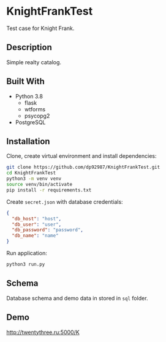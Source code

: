 # KnightFrankTest
Test case for Knight Frank.

## Description

Simple realty catalog.

## Built With
* Python 3.8
  * flask
  * wtforms
  * psycopg2
* PostgreSQL

## Installation

Clone, create virtual environment and install dependencies:
```bash
git clone https://github.com/dp92987/KnightFrankTest.git
cd KnightFrankTest
python3 -m venv venv
source venv/bin/activate
pip install -r requirements.txt
```

Create ```secret.json``` with database credentials:
```json
{
  "db_host": "host",
  "db_user": "user",
  "db_password": "password",
  "db_name": "name"
}
```

Run application:
```bash
python3 run.py
```

## Schema

Database schema and demo data in stored in ```sql``` folder.

## Demo

http://twentythree.ru:5000/K